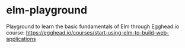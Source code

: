 # elm-playground

Playground to learn the basic fundamentals of Elm through Egghead.io course: https://egghead.io/courses/start-using-elm-to-build-web-applications
